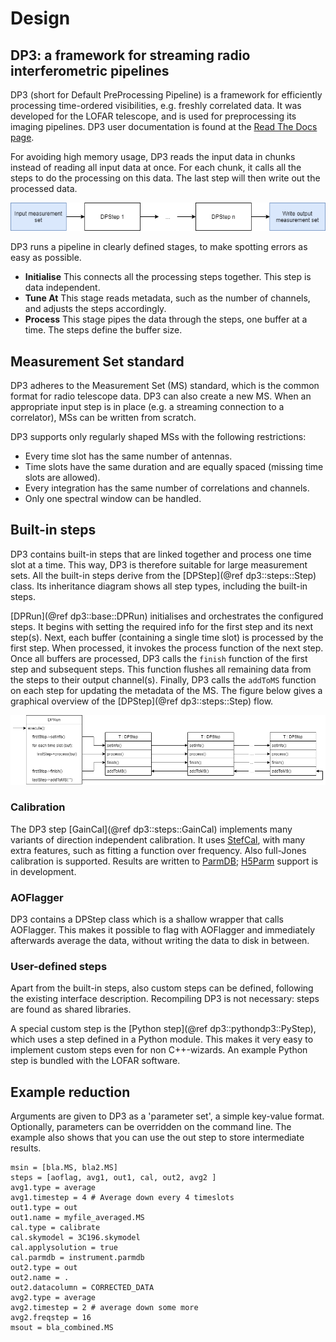 # Design

## DP3: a framework for streaming radio interferometric pipelines
DP3 (short for Default PreProcessing Pipeline) is a framework
for efficiently processing time-ordered visibilities,
e.g. freshly correlated data. It was developed for the LOFAR
telescope, and is used for preprocessing its imaging pipelines.
DP3 user documentation is found at the [Read The Docs page](../index.html).

For avoiding high memory usage, DP3 reads the input data in chunks instead of reading all input data at once. 
For each chunk, it calls all the steps to do the processing on this data. The last step will then
write out the processed data.

![High level overview of DP3](docs/doxygen/images/diagram.png)

DP3 runs a pipeline in clearly defined stages, to make spotting
errors as easy as possible.
* **Initialise** This connects all the processing steps together. This step is data independent.
* **Tune At** This stage reads metadata, such as the number of channels, and adjusts the steps accordingly.
* **Process** This stage pipes the data through the steps, one buffer at a time. The steps define the buffer size.

## Measurement Set standard
DP3 adheres to the Measurement Set (MS) standard, which is the common format for radio telescope data. DP3 can
also create a new MS. When an appropriate input step is in
place (e.g. a streaming connection to a correlator), MSs can
be written from scratch.

DP3 supports only regularly shaped MSs with the following restrictions:
- Every time slot has the same number of antennas.
- Time slots have the same duration and are equally spaced (missing time slots are allowed).
- Every integration has the same number of correlations and channels.
- Only one spectral window can be handled.

## Built-in steps
DP3 contains built-in steps that are linked together and process one time slot at a time. This way, DP3 is therefore suitable for large measurement sets.
All the built-in steps derive from the [DPStep](@ref dp3::steps::Step) class. 
Its inheritance diagram shows all step types, including the built-in steps.

[DPRun](@ref dp3::base::DPRun) initialises and orchestrates the configured steps.
It begins with setting the required info for the first step and its next step(s).
Next, each buffer (containing a single time slot) is processed by the first step.
When processed, it invokes the process function of the next step.
Once all buffers are processed, DP3 calls the `finish` function of the first step and subsequent steps. 
This function flushes all remaining data from the steps to their output channel(s).
Finally, DP3 calls the `addToMS` function on each step for updating the metadata of the MS.
The figure below gives a graphical overview of the [DPStep](@ref dp3::steps::Step) flow.

![Process flow of DP3](docs/doxygen/images/flow.png)

### Calibration
The DP3 step [GainCal](@ref dp3::steps::GainCal) implements many variants of direction
independent calibration. It uses [StefCal](https://ieeexplore.ieee.org/abstract/document/6930038), with many
extra features, such as fitting a function over frequency.
Also full-Jones calibration is supported. Results are written
to [ParmDB](https://www.astron.nl/lofarwiki/doku.php?id=public:user_software:documentation:makesourcedb); [H5Parm](https://github.com/revoltek/losoto/wiki/H5parm-specifications) support is in development.

### AOFlagger
DP3 contains a DPStep class which is a shallow wrapper that calls AOFlagger.
This makes it possible to flag with AOFlagger and immediately
afterwards average the data, without writing the
data to disk in between.

### User-defined steps
Apart from the built-in steps, also custom steps can
be defined, following the existing interface description.
Recompiling DP3 is not necessary: steps are found as shared
libraries.

A special custom step is the [Python step](@ref dp3::pythondp3::PyStep), which uses a step defined in a Python module. 
This makes it very easy to implement custom steps even for non C++-wizards. An
example Python step is bundled with the LOFAR software.

## Example reduction
Arguments are given to DP3 as a 'parameter set', a simple
key-value format. Optionally, parameters can be overridden
on the command line. The example also shows that you can 
use the out step to store intermediate results.

    msin = [bla.MS, bla2.MS]
    steps = [aoflag, avg1, out1, cal, out2, avg2 ]
    avg1.type = average
    avg1.timestep = 4 # Average down every 4 timeslots
    out1.type = out
    out1.name = myfile_averaged.MS
    cal.type = calibrate
    cal.skymodel = 3C196.skymodel
    cal.applysolution = true
    cal.parmdb = instrument.parmdb
    out2.type = out
    out2.name = .
    out2.datacolumn = CORRECTED_DATA
    avg2.type = average
    avg2.timestep = 2 # average down some more
    avg2.freqstep = 16
    msout = bla_combined.MS
